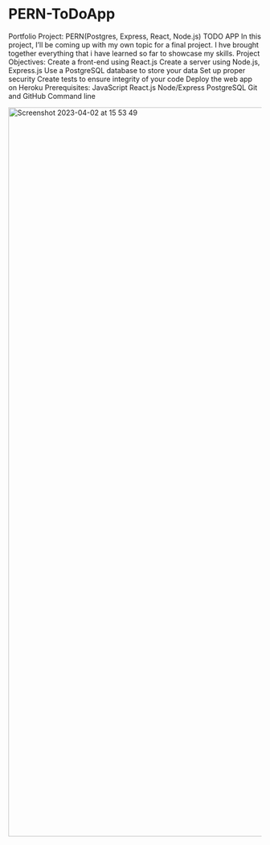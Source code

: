 # PERN-ToDoApp
Portfolio Project: PERN(Postgres, Express, React, Node.js)  TODO APP
In this project, I’ll be coming up with my own topic for a final project. I hve brought together everything that i have learned so far to showcase my skills.
Project Objectives:
      Create a front-end using React.js
      Create a server using Node.js, Express.js
      Use a PostgreSQL database to store your data
      Set up proper security
      Create tests to ensure integrity of your code
      Deploy the web app on Heroku
Prerequisites:
    JavaScript
    React.js
    Node/Express
    PostgreSQL
    Git and GitHub
    Command line


<img width="1451" alt="Screenshot 2023-04-02 at 15 53 49" src="https://user-images.githubusercontent.com/124717752/229360769-28f4cec4-0f77-4f58-aa60-eba065d2b411.png">
